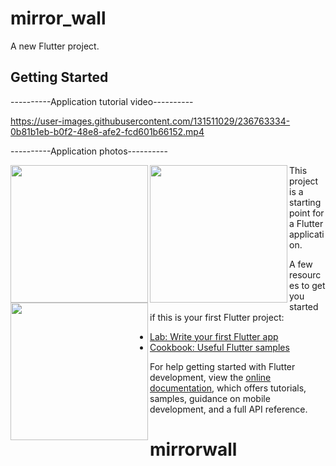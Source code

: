 # mirror_wall

A new Flutter project.

## Getting Started


----------Application tutorial video----------

https://user-images.githubusercontent.com/131511029/236763334-0b81b1eb-b0f2-48e8-afe2-fcd601b66152.mp4


----------Application photos----------



<img align="left" src="https://user-images.githubusercontent.com/131511029/236765168-e2e59033-b7b5-4424-a05b-020ead9902ee.png" width="220px">
<img align="left" src="https://user-images.githubusercontent.com/131511029/236765243-d78e5feb-0622-4eea-899a-4af2f56382a6.png" width="220px">
<img align="left" src="https://user-images.githubusercontent.com/131511029/236764884-f72324a1-cefa-4052-9962-61da2a3817f5.png" width="220px">


This project is a starting point for a Flutter application.

A few resources to get you started if this is your first Flutter project:

- [Lab: Write your first Flutter app](https://docs.flutter.dev/get-started/codelab)
- [Cookbook: Useful Flutter samples](https://docs.flutter.dev/cookbook)

For help getting started with Flutter development, view the
[online documentation](https://docs.flutter.dev/), which offers tutorials,
samples, guidance on mobile development, and a full API reference.
# mirrorwall
